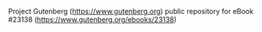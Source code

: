 Project Gutenberg (https://www.gutenberg.org) public repository for eBook #23138 (https://www.gutenberg.org/ebooks/23138)
